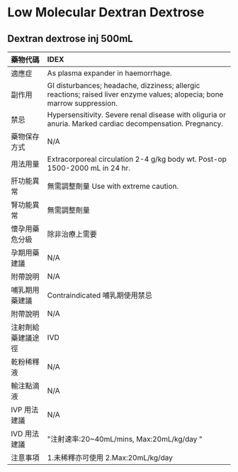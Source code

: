 # Low Molecular Dextran Dextrose

## Dextran dextrose inj 500mL

| 藥物代碼 | IDEX |
| :--- | :--- |
| 適應症 | As plasma expander in haemorrhage. |
| 副作用 | GI disturbances; headache, dizziness; allergic reactions; raised liver enzyme values; alopecia; bone marrow suppression. |
| 禁忌 | Hypersensitivity. Severe renal disease with oliguria or anuria. Marked cardiac decompensation. Pregnancy. |
| 藥物保存方式 | N/A |
| 用法用量 | Extracorporeal circulation 2-4 g/kg body wt. Post-op 1500-2000 mL in 24 hr. |
| 肝功能異常 | 無需調整劑量  Use with extreme caution. |
| 腎功能異常 | 無需調整劑量 |
| 懷孕用藥危分級 | 除非治療上需要 |
| 孕期用藥建議 | N/A |
| 附帶說明 | N/A |
| 哺乳期用藥建議 | Contraindicated 哺乳期使用禁忌 |
| 附帶說明 | N/A |
| 注射劑給藥建議途徑 | IVD |
| 乾粉稀釋液 | N/A |
| 輸注點滴液 | N/A |
| IVP 用法建議 | N/A |
| IVD 用法建議 | "注射速率:20~40mL/mins, Max:20mL/kg/day " |
| 注意事項 | 1.未稀釋亦可使用 2.Max:20mL/kg/day |

